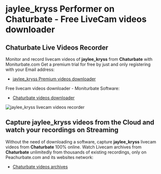# jaylee_kryss Performer on Chaturbate - Free LiveCam videos downloader

## Chaturbate Live Videos Recorder

Monitor and record livecam videos of **jaylee_kryss** from **Chaturbate** with Moniturbate.com
Get a premium trial for free by just and only registering with your Email address:
* [jaylee_kryss Premium videos downloader](https://moniturbate.com/request-demo-licence-key.html)

Free livecam videos downloader - Moniturbate Software:
* [Chaturbate videos downloader](https://moniturbate.com/moniturbate-download-software.html)

![jaylee_kryss livecam videos recorder](https://peachurnet.com/templates/moniturbate-software.png)


## Capture jaylee_kryss videos from the Cloud and watch your recordings on Streaming

Without the need of downloading a software, capture **jaylee_kryss** livecam videos from **Chaturbate** 100% online.
Watch Livecam archives from **Chaturbate** unlimitedly from thousands of existing recordings, only on Peachurbate.com and its websites network:
* [Chaturbate videos archives](https://peachurnet.com/)
